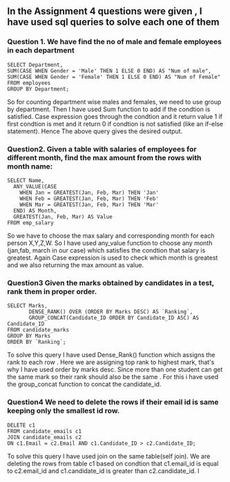 ## In the Assignment 4 questions were given , I have used sql queries to solve each one of them

### Question 1. We have find the no of male and female employees in each department
```
SELECT Department,
SUM(CASE WHEN Gender = 'Male' THEN 1 ELSE 0 END) AS "Num of male",
SUM(CASE WHEN Gender = 'Female' THEN 1 ELSE 0 END) AS "Num of Female"
FROM employees
GROUP BY Department;
```
So for counting department wise males and females, we need to use group by department. Then I have used Sum function to add  if the condtion is satisfied.
Case expression goes through the condtion and it return value 1 if first condtion is met and it return  0 if condtion is not satisfied (like an if-else statement). Hence The above query gives the desired output.


### Question2.  Given a table with salaries of employees for different month, find the max amount from the rows with month name:

```
SELECT Name, 
  ANY_VALUE(CASE 
    WHEN Jan = GREATEST(Jan, Feb, Mar) THEN 'Jan'
    WHEN Feb = GREATEST(Jan, Feb, Mar) THEN 'Feb'
    WHEN Mar = GREATEST(Jan, Feb, Mar) THEN 'Mar'
  END) AS Month,
  GREATEST(Jan, Feb, Mar) AS Value
FROM emp_salary
```
So we have to choose the max salary and corresponding month for each person X,Y,Z,W. So I have used any_value function to choose any month (jan,fab, march in our case) which satisfies the condtion that salary is greatest. Again Case expression is used to check which month is greatest and we also returning the max amount as value.


### Question3 Given the marks obtained by candidates in a test, rank them in proper order.

```
SELECT Marks, 
       DENSE_RANK() OVER (ORDER BY Marks DESC) AS `Ranking`, 
       GROUP_CONCAT(Candidate_ID ORDER BY Candidate_ID ASC) AS Candidate_ID
FROM candidate_marks
GROUP BY Marks
ORDER BY `Ranking`;
```
To solve this query I have used Dense_Rank() function which assigns the rank to each row . Here we are assigning top rank to highest mark, that's why I have used order by marks desc. Since more than one student can get the same mark so their rank should also be the same . For this i have used the group_concat function to concat the candidate_id.


### Question4 We need to delete the rows if their email id is same keeping only the smallest id row.

```
DELETE c1
FROM candidate_emails c1
JOIN candidate_emails c2
ON c1.Email = c2.Email AND c1.Candidate_ID > c2.Candidate_ID;
```
To solve this query I have used join on the same table(self join). We are deleting the rows from table c1 based on condtion that c1.email_id is equal to c2.email_id and c1.candidate_id is greater than c2.candidate_id.
I


